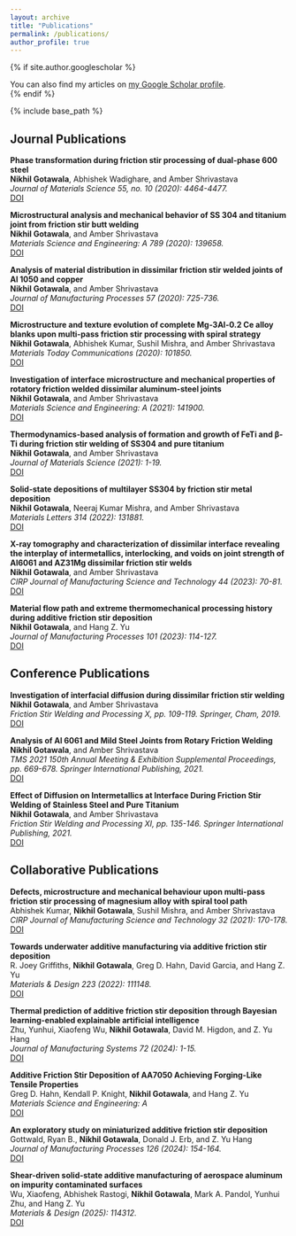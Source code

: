 ```yaml
---
layout: archive
title: "Publications"
permalink: /publications/
author_profile: true
---
```


{% if site.author.googlescholar %}
  <div class="wordwrap">You can also find my articles on <a href="{{site.author.googlescholar}}">my Google Scholar profile</a>.</div>
{% endif %}

{% include base_path %}

## Journal Publications

**Phase transformation during friction stir processing of dual-phase 600 steel**  
**Nikhil Gotawala**, Abhishek Wadighare, and Amber Shrivastava  
*Journal of Materials Science 55, no. 10 (2020): 4464-4477.*  
[DOI](https://doi.org/10.1007/s10853-019-04270-5)

**Microstructural analysis and mechanical behavior of SS 304 and titanium joint from friction stir butt welding**  
**Nikhil Gotawala**, and Amber Shrivastava  
*Materials Science and Engineering: A 789 (2020): 139658.*  
[DOI](https://doi.org/10.1016/j.msea.2020.139658)

**Analysis of material distribution in dissimilar friction stir welded joints of Al 1050 and copper**  
**Nikhil Gotawala**, and Amber Shrivastava  
*Journal of Manufacturing Processes 57 (2020): 725-736.*  
[DOI](https://doi.org/10.1016/j.jmapro.2020.07.043)

**Microstructure and texture evolution of complete Mg-3Al-0.2 Ce alloy blanks upon multi-pass friction stir processing with spiral strategy**  
**Nikhil Gotawala**, Abhishek Kumar, Sushil Mishra, and Amber Shrivastava  
*Materials Today Communications (2020): 101850.*  
[DOI](https://doi.org/10.1016/j.mtcomm.2020.101850)

**Investigation of interface microstructure and mechanical properties of rotatory friction welded dissimilar aluminum-steel joints**  
**Nikhil Gotawala**, and Amber Shrivastava  
*Materials Science and Engineering: A (2021): 141900.*  
[DOI](https://doi.org/10.1016/j.msea.2021.141900)

**Thermodynamics-based analysis of formation and growth of FeTi and β-Ti during friction stir welding of SS304 and pure titanium**  
**Nikhil Gotawala**, and Amber Shrivastava  
*Journal of Materials Science (2021): 1-19.*  
[DOI](https://doi.org/10.1007/s10853-021-06491-z)

**Solid-state depositions of multilayer SS304 by friction stir metal deposition**  
**Nikhil Gotawala**, Neeraj Kumar Mishra, and Amber Shrivastava  
*Materials Letters 314 (2022): 131881.*  
[DOI](https://doi.org/10.1016/j.matlet.2022.131881)

**X-ray tomography and characterization of dissimilar interface revealing the interplay of intermetallics, interlocking, and voids on joint strength of Al6061 and AZ31Mg dissimilar friction stir welds**  
**Nikhil Gotawala**, and Amber Shrivastava  
*CIRP Journal of Manufacturing Science and Technology 44 (2023): 70-81.*  
[DOI](https://doi.org/10.1016/j.cirpj.2023.05.002)

**Material flow path and extreme thermomechanical processing history during additive friction stir deposition**  
**Nikhil Gotawala**, and Hang Z. Yu  
*Journal of Manufacturing Processes 101 (2023): 114-127.*  
[DOI](https://doi.org/10.1016/j.jmapro.2023.05.095)

## Conference Publications

**Investigation of interfacial diffusion during dissimilar friction stir welding**  
**Nikhil Gotawala**, and Amber Shrivastava  
*Friction Stir Welding and Processing X, pp. 109-119. Springer, Cham, 2019.*  
[DOI](https://doi.org/10.1007/978-3-030-05752-7_11)

**Analysis of Al 6061 and Mild Steel Joints from Rotary Friction Welding**  
**Nikhil Gotawala**, and Amber Shrivastava  
*TMS 2021 150th Annual Meeting & Exhibition Supplemental Proceedings, pp. 669-678. Springer International Publishing, 2021.*  
[DOI](https://doi.org/10.1007/978-3-030-65261-6_60)

**Effect of Diffusion on Intermetallics at Interface During Friction Stir Welding of Stainless Steel and Pure Titanium**  
**Nikhil Gotawala**, and Amber Shrivastava  
*Friction Stir Welding and Processing XI, pp. 135-146. Springer International Publishing, 2021.*  
[DOI](https://doi.org/10.1007/978-3-030-65265-4_13)

## Collaborative Publications

**Defects, microstructure and mechanical behaviour upon multi-pass friction stir processing of magnesium alloy with spiral tool path**  
Abhishek Kumar, **Nikhil Gotawala**, Sushil Mishra, and Amber Shrivastava  
*CIRP Journal of Manufacturing Science and Technology 32 (2021): 170-178.*  
[DOI](https://doi.org/10.1016/j.cirpj.2020.12.006)

**Towards underwater additive manufacturing via additive friction stir deposition**  
R. Joey Griffiths, **Nikhil Gotawala**, Greg D. Hahn, David Garcia, and Hang Z. Yu  
*Materials & Design 223 (2022): 111148.*  
[DOI](https://doi.org/10.1016/j.matdes.2022.111148)

**Thermal prediction of additive friction stir deposition through Bayesian learning-enabled explainable artificial intelligence**  
Zhu, Yunhui, Xiaofeng Wu, **Nikhil Gotawala**, David M. Higdon, and Z. Yu Hang  
*Journal of Manufacturing Systems 72 (2024): 1-15.*  
[DOI](https://doi.org/10.1016/j.jmsy.2023.10.015)

**Additive Friction Stir Deposition of AA7050 Achieving Forging-Like Tensile Properties**  
Greg D. Hahn, Kendall P. Knight, **Nikhil Gotawala**, and Hang Z. Yu  
*Materials Science and Engineering: A*  
[DOI](https://doi.org/10.1016/j.msea.2024.146268)

**An exploratory study on miniaturized additive friction stir deposition**  
Gottwald, Ryan B., **Nikhil Gotawala**, Donald J. Erb, and Z. Yu Hang  
*Journal of Manufacturing Processes 126 (2024): 154-164.*  
[DOI](https://doi.org/10.1016/j.jmapro.2024.07.076)

**Shear-driven solid-state additive manufacturing of aerospace aluminum on impurity contaminated surfaces**  
Wu, Xiaofeng, Abhishek Rastogi, **Nikhil Gotawala**, Mark A. Pandol, Yunhui Zhu, and Hang Z. Yu  
*Materials & Design (2025): 114312.*  
[DOI](https://doi.org/10.1016/j.matdes.2025.114312) 